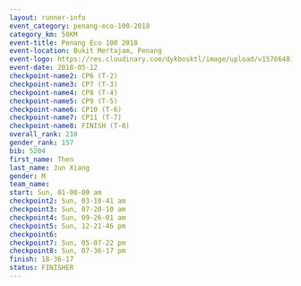 ```yaml
--- 
layout: runner-info 
event_category: penang-eco-100-2018 
category_km: 50KM 
event-title: Penang Eco 100 2018 
event-location: Bukit Mertajam, Penang 
event-logo: https://res.cloudinary.com/dykbosktl/image/upload/v1576648106/Logo/Logo_lovxhg.jpg 
event-date: 2018-05-12 
checkpoint-name2: CP6 (T-2) 
checkpoint-name3: CP7 (T-3) 
checkpoint-name4: CP8 (T-4) 
checkpoint-name5: CP9 (T-5) 
checkpoint-name6: CP10 (T-6) 
checkpoint-name7: CP11 (T-7) 
checkpoint-name8: FINISH (T-8) 
overall_rank: 210
gender_rank: 157
bib: 5204
first_name: Then
last_name: Jun Xiang
gender: M
team_name: 
start: Sun, 01-00-00 am
checkpoint2: Sun, 03-10-41 am
checkpoint3: Sun, 07-20-10 am
checkpoint4: Sun, 09-26-01 am
checkpoint5: Sun, 12-21-46 pm
checkpoint6: 
checkpoint7: Sun, 05-07-22 pm
checkpoint8: Sun, 07-36-17 pm
finish: 18-36-17
status: FINISHER
--- 
```

